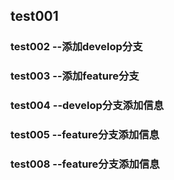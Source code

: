 ##  test001

###  test002 --添加develop分支

###  test003 --添加feature分支

###  test004 --develop分支添加信息

###  test005 --feature分支添加信息

###  test008 --feature分支添加信息